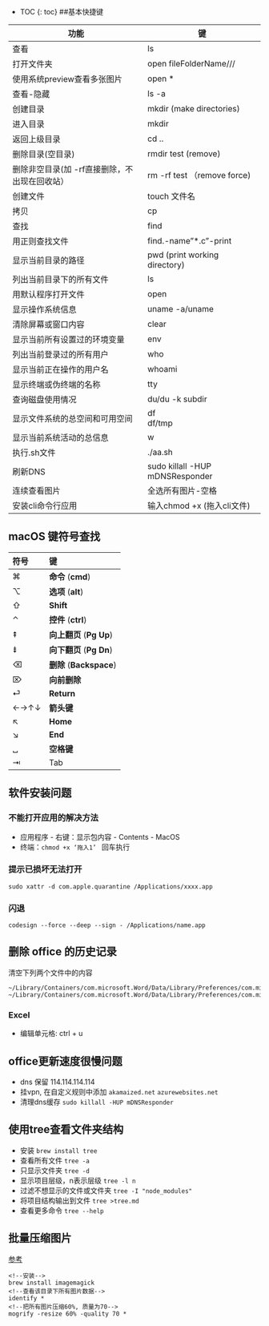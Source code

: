 * TOC
{: toc}
##基本快捷键


| 功能                                          | 键                              |
| --------------------------------------------- | ------------------------------- |
| 查看                                          | ls                              |
| 打开文件夹                                    | open fileFolderName///          |
| 使用系统preview查看多张图片                   | open *                          |
| 查看-隐藏                                     | ls -a                           |
| 创建目录                                      | mkdir (make directories)        |
| 进入目录                                      | mkdir                           |
| 返回上级目录                                  | cd ..                           |
| 删除目录(空目录)                              | rmdir test (remove)             |
| 删除非空目录(加 -rf直接删除，不出现在回收站） | rm -rf test （remove force)     |
| 创建文件                                      | touch 文件名                    |
| 拷贝                                          | cp                              |
| 查找                                          | find                            |
| 用正则查找文件                                | find.-name”*.c”-print           |
| 显示当前目录的路径                            | pwd (print working directory)   |
| 列出当前目录下的所有文件                      | ls                              |
| 用默认程序打开文件                            | open                            |
| 显示操作系统信息                              | uname -a/uname                  |
| 清除屏幕或窗口内容                            | clear                           |
| 显示当前所有设置过的环境变量                  | env                             |
| 列出当前登录过的所有用户                      | who                             |
| 显示当前正在操作的用户名                      | whoami                          |
| 显示终端或伪终端的名称                        | tty                             |
| 查询磁盘使用情况                              | du/du -k subdir                 |
| 显示文件系统的总空间和可用空间                | df <br />df/tmp                 |
| 显示当前系统活动的总信息                      | w                               |
| 执行.sh文件                                   | ./aa.sh                         |
| 刷新DNS                                       | sudo killall -HUP mDNSResponder |
| 连续查看图片                                  | 全选所有图片-空格               |
| 安装cli命令行应用                             | 输入chmod +x (拖入cli文件)      |



## macOS 键符号查找

| 符号 | 键                       |
| :--- | :----------------------- |
| ⌘    | **命令** (**cmd**)       |
| ⌥    | **选项** (**alt**)       |
| ⇧    | **Shift**                |
| ⌃    | **控件** (**ctrl**)      |
| ⇞    | **向上翻页** (**Pg Up**) |
| ⇟    | **向下翻页** (**Pg Dn**) |
| ⌫    | **删除** (**Backspace**) |
| ⌦    | **向前删除**             |
| ⏎    | **Return**               |
| ←→↑↓ | **箭头键**               |
| ↖    | **Home**                 |
| ↘    | **End**                  |
| ␣    | **空格键**               |
| ⇥    | Tab                      |

## 软件安装问题

### 不能打开应用的解决方法

- 应用程序 - 右键：显示包内容 - Contents - MacOS 
- 终端：`chmod +x ‘拖入1’ ` 回车执行

### 提示已损坏无法打开

`sudo xattr -d com.apple.quarantine /Applications/xxxx.app`

### 闪退

`codesign --force --deep --sign - /Applications/name.app`

## 删除 office 的历史记录

清空下列两个文件中的内容

```
~/Library/Containers/com.microsoft.Word/Data/Library/Preferences/com.microsoft.Word.securebookmarks.plist
~/Library/Containers/com.microsoft.Word/Data/Library/Preferences/com.microsoft.Word.plist
```

### Excel

- 编辑单元格: ctrl + u 

## office更新速度很慢问题

- dns 保留 114.114.114.114
- 挂vpn, 在自定义规则中添加 `akamaized.net` `azurewebsites.net`
- 清理dns缓存 `sudo killall -HUP mDNSResponder `

## 使用tree查看文件夹结构

- 安装 `brew install tree`
- 查看所有文件 `tree -a`
- 只显示文件夹 `tree -d`
- 显示项目层级，n表示层级 `tree -l n`
- 过滤不想显示的文件或文件夹 `tree -I "node_modules"`
- 将项目结构输出到文件 `tree >tree.md`
- 查看更多命令 `tree --help`

## 批量压缩图片

[参考](https://juejin.im/entry/5b18a1985188257d960ec9ac)

```xaml
<!--安装-->
brew install imagemagick
<!--查看该目录下所有图片数据-->
identify *
<!--把所有图片压缩60%, 质量为70-->
mogrify -resize 60% -quality 70 *
```

